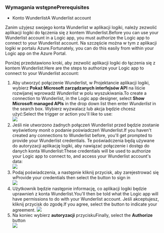 ### <a name="prerequisites"></a><span data-ttu-id="6c0d3-101">Wymagania wstępne</span><span class="sxs-lookup"><span data-stu-id="6c0d3-101">Prerequisites</span></span>
* <span data-ttu-id="6c0d3-102">Konto Wunderlist</span><span class="sxs-lookup"><span data-stu-id="6c0d3-102">A Wunderlist account</span></span>  

<span data-ttu-id="6c0d3-103">Zanim użyjesz swojego konta Wunderlist w aplikacji logiki, należy zezwolić aplikacji logiki do łączenia się z kontem Wunderlist.</span><span class="sxs-lookup"><span data-stu-id="6c0d3-103">Before you can use your Wunderlist account in a Logic app, you must authorize the Logic app to connect to your Wunderlist account.</span></span> <span data-ttu-id="6c0d3-104">Na szczęście można w tym z aplikacji logiki w portalu Azure.</span><span class="sxs-lookup"><span data-stu-id="6c0d3-104">Fortunately, you can do this easily from within your Logic app on the Azure Portal.</span></span> 

<span data-ttu-id="6c0d3-105">Poniżej przedstawiono kroki, aby zezwolić aplikacji logiki do łączenia się z kontem Wunderlist:</span><span class="sxs-lookup"><span data-stu-id="6c0d3-105">Here are the steps to authorize your Logic app to connect to your Wunderlist account:</span></span>

1. <span data-ttu-id="6c0d3-106">Aby utworzyć połączenie Wunderlist, w Projektancie aplikacji logiki, wybierz **Pokaż Microsoft zarządzanych interfejsów API** na liście rozwijanej wprowadź *Wunderlist* w polu wyszukiwania.</span><span class="sxs-lookup"><span data-stu-id="6c0d3-106">To create a connection to Wunderlist, in the Logic app designer, select **Show Microsoft managed APIs** in the drop down list then enter *Wunderlist* in the search box.</span></span> <span data-ttu-id="6c0d3-107">Wybierz wyzwalacz lub akcja będzie chcesz użyć:</span><span class="sxs-lookup"><span data-stu-id="6c0d3-107">Select the trigger or action you'll like to use:</span></span>  
   ![](./media/connectors-create-api-wunderlist/wunderlist-0.png)
2. <span data-ttu-id="6c0d3-108">Jeśli nie utworzono żadnych połączeń Wunderlist przed będzie zostanie wyświetlony monit o podanie poświadczeń Wunderlist.</span><span class="sxs-lookup"><span data-stu-id="6c0d3-108">If you haven't created any connections to Wunderlist before, you'll get prompted to provide your Wunderlist credentials.</span></span> <span data-ttu-id="6c0d3-109">Te poświadczenia będą używane do autoryzacji aplikację logiki, aby nawiązać połączenie i dostęp do danych konta Wunderlist:</span><span class="sxs-lookup"><span data-stu-id="6c0d3-109">These credentials will be used to authorize your Logic app to connect to, and access your Wunderlist account's data:</span></span>   
   ![](./media/connectors-create-api-wunderlist/wunderlist-1.png)  
3. <span data-ttu-id="6c0d3-110">Podaj poświadczenia, a następnie kliknij przycisk, aby zarejestrować się w</span><span class="sxs-lookup"><span data-stu-id="6c0d3-110">Provide your credentials then select the button to sign in</span></span>  
   ![](./media/connectors-create-api-wunderlist/wunderlist-2.png)  
4. <span data-ttu-id="6c0d3-111">Użytkownik będzie następnie informację, co aplikacji logiki będzie uprawnień z konta Wunderlist.</span><span class="sxs-lookup"><span data-stu-id="6c0d3-111">You'll then be told what the Logic app will have permissions to do with your Wunderlist account.</span></span> <span data-ttu-id="6c0d3-112">Jeśli akceptujesz, kliknij przycisk do zgodę.</span><span class="sxs-lookup"><span data-stu-id="6c0d3-112">If you agree, select the button to indicate your agreement.</span></span> 
   ![](./media/connectors-create-api-wunderlist/wunderlist-4.png)  
5. <span data-ttu-id="6c0d3-113">Na koniec wybierz **autoryzacji** przycisku</span><span class="sxs-lookup"><span data-stu-id="6c0d3-113">Finally, select the **Authorize** button</span></span>  
   ![](./media/connectors-create-api-wunderlist/wunderlist-5.png)  

